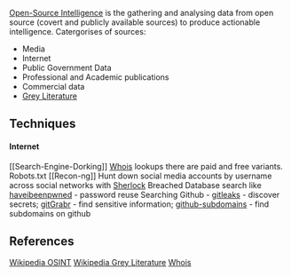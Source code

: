 [Open-Source Intelligence](https://en.wikipedia.org/wiki/Open-source_intelligence) is the gathering and analysing data from open source (covert and publicly available sources) to produce actionable intelligence. Catergorises of sources:
- Media
- Internet
- Public Government Data
- Professional and Academic publications
- Commercial data
- [Grey Literature](https://en.wikipedia.org/wiki/Grey_literature) 

## Techniques

#### Internet 

[[Search-Engine-Dorking]]
[Whois](https://who.is/) lookups there are paid and free variants.
Robots.txt
[[Recon-ng]]
Hunt down social media accounts by username across social networks with [Sherlock](https://github.com/sherlock-project/sherlock)
Breached Database search like [haveibeenpwned](https://haveibeenpwned.com/) - password reuse
Searching Github - [gitleaks](https://github.com/zricethezav/gitleaks) - discover secrets;  [gitGrabr](https://github.com/gwen001/github-subdomains) - find sensitive information; [github-subdomains](https://github.com/gwen001/github-subdomains) - find subdomains on github

## References

[Wikipedia OSINT](https://en.wikipedia.org/wiki/Open-source_intelligence)
[Wikipedia Grey Literature](https://en.wikipedia.org/wiki/Grey_literature)
[Whois](https://who.is/)
